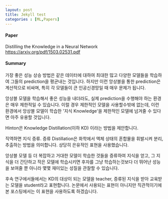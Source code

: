```yaml
---
layout: post
title: Jekyll test
categories : [ML,Papers]
---
```

#### **Paper** ####
Distilling the Knowledge in a Neural Network    
https://arxiv.org/pdf/1503.02531.pdf  

#### **Summary**
가장 좋은 성능 상승 방법은 같은 데이터에 대하여 최대한 많고 다양한 모델들을 학습하여 그들의 prediction을 평균내는 것입니다.
하지만 이런 앙상블을 통한 prediction은 계산적으로 비싸며, 특히 각 모델들이 큰 인공신경망일 때 매우 문제가 됩니다.

앙상블 모델을 학습해서 좋은 성능을 내더라도, 실제 prediction을 수행해야 하는 환경은 매우 제한적일 수 있습니다. 
이럴 경우 제한적인 모델을 사용할수밖에 없는데, 이런 환경에서 앙상블 모델이 학습한 '지식 Knowledge'을 제한적인 모델에
넘겨줄 수 있다면 아주 유용할 것입니다.

Hinton은 Knowledge Distillation(이하 KD) 이라는 방법을 제안합니다.

직역하면 지식 증류. 증류 Distillation은 화학에서 액체 상태의 혼합물을 휘발시켜 분리, 추출하는 방법을 의미합니다. 상당히 은유적인 표현을 사용했습니다. 

앙상블 모델 등 더 복잡하고 거대한 모델이 학습한 것들을 증류하여 지식을 얻고, 그 지식을 더 간단하고 작은 모델에 학습시키면
후자를 그냥 학습하는것보다 더 뛰어난 성능을 보여줄 뿐 아니라 몇몇 재미있는 성질을 관찰할 수 있습니다. 

후속 연구에서들에서는 KD의 대상이 되는 모델을 teacher, 증류된 지식을 받아 교육받는 모델을 student라고 표현합니다.
논문에서 사용되는 표현이 아니지만 직관적이기에 본 포스팅에서는 이 표현을 사용하도록 하겠습니다.

 



